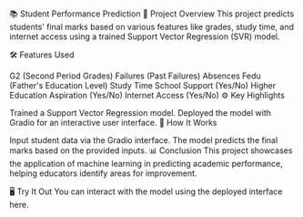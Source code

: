 📚 Student Performance Prediction
🎯 Project Overview
This project predicts students' final marks based on various features like grades, study time, and internet access using a trained Support Vector Regression (SVR) model.

🛠️ Features Used

G2 (Second Period Grades)
Failures (Past Failures)
Absences
Fedu (Father's Education Level)
Study Time
School Support (Yes/No)
Higher Education Aspiration (Yes/No)
Internet Access (Yes/No)
⚙️ Key Highlights

Trained a Support Vector Regression model.
Deployed the model with Gradio for an interactive user interface.
🚀 How It Works

Input student data via the Gradio interface.
The model predicts the final marks based on the provided inputs.
📊 Conclusion
This project showcases the application of machine learning in predicting academic performance, helping educators identify areas for improvement.

🖥️ Try It Out
You can interact with the model using the deployed interface here.

